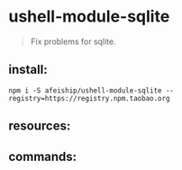 # ushell-module-sqlite
> Fix problems for sqlite.

## install:
```shell
npm i -S afeiship/ushell-module-sqlite --registry=https://registry.npm.taobao.org
```

## resources:

## commands:
